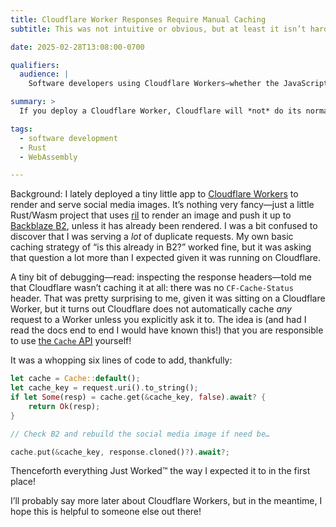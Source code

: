 ```yaml
---
title: Cloudflare Worker Responses Require Manual Caching
subtitle: This was not intuitive or obvious, but at least it isn’t hard, either.

date: 2025-02-28T13:08:00-0700

qualifiers:
  audience: |
    Software developers using Cloudflare Workers—whether the JavaScript or Rust <abbr>API</abbr>s.

summary: >
  If you deploy a Cloudflare Worker, Cloudflare will *not* do its normal caching; you have to define a caching strategy programmatically yourself.

tags:
  - software development
  - Rust
  - WebAssembly

---
```


Background: I lately deployed a tiny little app to [Cloudflare Workers][cw] to render and serve social media images. It’s nothing very fancy—just a little Rust/Wasm project that uses [ril][ril] to render an image and push it up to [Backblaze B2][b2], unless it has already been rendered. I was a bit confused to discover that I was serving a *lot* of duplicate requests. My own basic caching strategy of “is this already in B2?” worked fine, but it was asking that question a lot more than I expected given it was running on Cloudflare.

[cw]: https://workers.cloudflare.com
[ril]: https://crates.io/crates/ril
[b2]: https://www.backblaze.com/docs/cloud-storage-native-api

A tiny bit of debugging—read: inspecting the response headers—told me that Cloudflare wasn’t caching it at all: there was no `CF-Cache-Status` header. That was pretty surprising to me, given it was sitting on a Cloudflare Worker, but it turns out Cloudflare does not automatically cache *any* request to a Worker unless you explicitly ask it to. The idea is (and had I read the docs end to end I would have known this!) that you are responsible to use [the `Cache` <abbr title="application programming interface">API</abbr>][cache-api] yourself!

[cache-api]: https://developers.cloudflare.com/workers/runtime-apis/cache/

It was a whopping six lines of code to add, thankfully:

```rust
let cache = Cache::default();
let cache_key = request.uri().to_string();
if let Some(resp) = cache.get(&cache_key, false).await? {
    return Ok(resp);
}

// Check B2 and rebuild the social media image if need be…

cache.put(&cache_key, response.cloned()?).await?;
```

Thenceforth everything Just Worked™ the way I expected it to in the first place!

I’ll probably say more later about Cloudflare Workers, but in the meantime, I hope this is helpful to someone else out there!

[^why]: Why Cloudflare Workers? I’ll write a longer post later, but for now: it was the best/simplest way to get up and running. <abbr title="Amazon Web Services">AWS</abbr> Lambda would also have been a good option. So would [a Mac Mini](https://www.contraption.co/a-mini-data-center/).